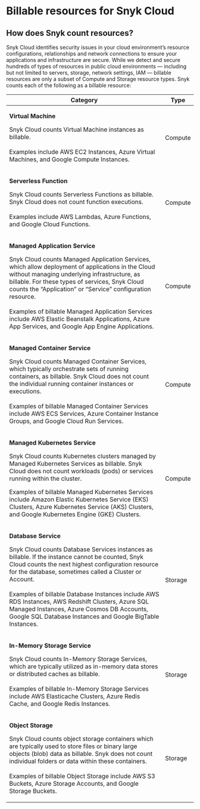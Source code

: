 # Billable resources for Snyk Cloud

## How does Snyk count resources?

Snyk Cloud identifies security issues in your cloud environment’s resource configurations, relationships and network connections to ensure your applications and infrastructure are secure. While we detect and secure hundreds of types of resources in public cloud environments — including but not limited to servers, storage, network settings, IAM — billable resources are only a subset of Compute and Storage resource types. Snyk counts each of the following as a billable resource:

| Category                                                                                                                                                                                                                                                                                                                                                                                                                                                                                  | Type    |
| ----------------------------------------------------------------------------------------------------------------------------------------------------------------------------------------------------------------------------------------------------------------------------------------------------------------------------------------------------------------------------------------------------------------------------------------------------------------------------------------- | ------- |
| <p><strong>Virtual Machine</strong></p><p>Snyk Cloud counts Virtual Machine instances as billable.<br><br>Examples include AWS EC2 Instances, Azure Virtual Machines, and Google Compute Instances.</p>                                                                                                                                                                                                                                                                                   | Compute |
| <p><strong>Serverless Function</strong></p><p>Snyk Cloud counts Serverless Functions as billable. Snyk Cloud does not count function executions.<br><br>Examples include AWS Lambdas, Azure Functions, and Google Cloud Functions.</p>                                                                                                                                                                                                                                                    | Compute |
| <p><strong>Managed Application Service</strong></p><p>Snyk Cloud counts Managed Application Services, which allow deployment of applications in the Cloud without managing underlying infrastructure, as billable. For these types of services, Snyk Cloud counts the “Application” or “Service” configuration resource.<br><br>Examples of billable Managed Application Services include AWS Elastic Beanstalk Applications, Azure App Services, and Google App Engine Applications.</p> | Compute |
| <p><strong>Managed Container Service</strong></p><p>Snyk Cloud counts Managed Container Services, which typically orchestrate sets of running containers, as billable. Snyk Cloud does not count the individual running container instances or executions.<br><br>Examples of billable Managed Container Services include AWS ECS Services, Azure Container Instance Groups, and Google Cloud Run Services.</p>                                                                           | Compute |
| <p><strong>Managed Kubernetes Service</strong></p><p>Snyk Cloud counts Kubernetes clusters managed by Managed Kubernetes Services as billable. Snyk Cloud does not count workloads (pods) or services running within the cluster.<br></p><p>Examples of billable Managed Kubernetes Services include Amazon Elastic Kubernetes Service (EKS) Clusters, Azure Kubernetes Service (AKS) Clusters, and Google Kubernetes Engine (GKE) Clusters.</p>                                          | Compute |
| <p><strong>Database Service</strong></p><p>Snyk Cloud counts Database Services instances as billable. If the instance cannot be counted, Snyk Cloud counts the next highest configuration resource for the database, sometimes called a Cluster or Account.<br><br>Examples of billable Database Instances include AWS RDS Instances, AWS Redshift Clusters, Azure SQL Managed Instances, Azure Cosmos DB Accounts, Google SQL Database Instances and Google BigTable Instances.</p>      | Storage |
| <p><strong>In-Memory Storage Service</strong></p><p>Snyk Cloud counts In-Memory Storage Services, which are typically utilized as in-memory data stores or distributed caches as billable.<br><br>Examples of billable In-Memory Storage Services include AWS Elasticache Clusters, Azure Redis Cache, and Google Redis Instances.</p>                                                                                                                                                    | Storage |
| <p><strong>Object Storage</strong></p><p>Snyk Cloud counts object storage containers which are typically used to store files or binary large objects (blob) data as billable. Snyk does not count individual folders or data within these containers.<br><br>Examples of billable Object Storage include AWS S3 Buckets, Azure Storage Accounts, and Google Storage Buckets.</p>                                                                                                          | Storage |
